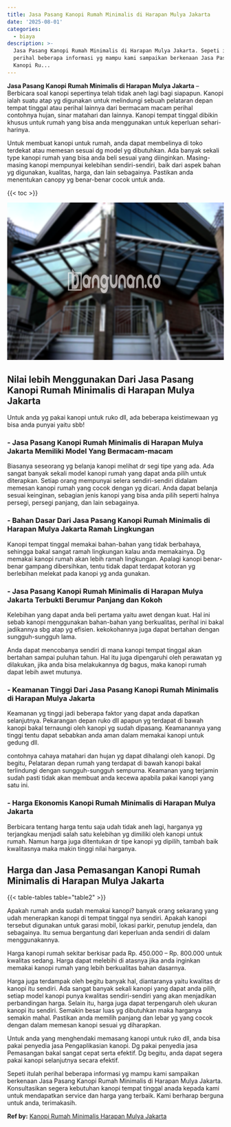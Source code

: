 ```yaml
---
title: Jasa Pasang Kanopi Rumah Minimalis di Harapan Mulya Jakarta
date: '2025-08-01'
categories:
  - biaya
description: >-
  Jasa Pasang Kanopi Rumah Minimalis di Harapan Mulya Jakarta. Sepeti itulah
  perihal beberapa informasi yg mampu kami sampaikan berkenaan Jasa Pasang
  Kanopi Ru...
---
```


**Jasa Pasang Kanopi Rumah Minimalis di Harapan Mulya Jakarta** – Berbicara soal kanopi sepertinya telah tidak aneh lagi bagi siapapun. Kanopi ialah suatu atap yg digunakan untuk melindungi sebuah pelataran depan tempat tinggal atau perihal lainnya dari bermacam macam perihal contohnya hujan, sinar matahari dan lainnya. Kanopi tempat tinggal dibikin khusus untuk rumah yang bisa anda menggunakan untuk keperluan sehari-harinya.

Untuk membuat kanopi untuk rumah, anda dapat membelinya di toko terdekat atau memesan sesuai dg model yg dibutuhkan. Ada banyak sekali type kanopi rumah yang bisa anda beli sesuai yang diinginkan. Masing-masing kanopi mempunyai kelebihan sendiri-sendiri, baik dari aspek bahan yg digunakan, kualitas, harga, dan lain sebagainya. Pastikan anda menentukan canopy yg benar-benar cocok untuk anda.

{{< toc >}}

![Jasa Pasang Kanopi Rumah Minimalis di Harapan Mulya Jakarta](/images/harga-kanopi-minimalis-14.png)

## Nilai lebih Menggunakan Dari Jasa Pasang Kanopi Rumah Minimalis di Harapan Mulya Jakarta

Untuk anda yg pakai kanopi untuk ruko dll, ada beberapa keistimewaan yg bisa anda punyai yaitu sbb!

### \- Jasa Pasang Kanopi Rumah Minimalis di Harapan Mulya Jakarta Memiliki Model Yang Bermacam-macam

Biasanya seseorang yg belanja kanopi melihat dr segi tipe yang ada. Ada sangat banyak sekali model kanopi rumah yang dapat anda pilih untuk diterapkan. Setiap orang mempunyai selera sendiri-sendiri didalam memesan kanopi rumah yang cocok dengan yg dicari. Anda dapat belanja sesuai keinginan, sebagian jenis kanopi yang bisa anda pilih seperti halnya persegi, persegi panjang, dan lain sebagainya.

### \- Bahan Dasar Dari Jasa Pasang Kanopi Rumah Minimalis di Harapan Mulya Jakarta Ramah Lingkungan

Kanopi tempat tinggal memakai bahan-bahan yang tidak berbahaya, sehingga bakal sangat ramah lingkungan kalau anda memakainya. Dg memakai kanopi rumah akan lebih ramah lingkungan. Apalagi kanopi benar-benar gampang dibersihkan, tentu tidak dapat terdapat kotoran yg berlebihan melekat pada kanopi yg anda gunakan.

### \- Jasa Pasang Kanopi Rumah Minimalis di Harapan Mulya Jakarta Terbukti Berumur Panjang dan Kokoh

Kelebihan yang dapat anda beli pertama yaitu awet dengan kuat. Hal ini sebab kanopi menggunakan bahan-bahan yang berkualitas, perihal ini bakal jadikannya sbg atap yg efisien. kekokohannya juga dapat bertahan dengan sungguh-sungguh lama.

Anda dapat mencobanya sendiri di mana kanopi tempat tinggal akan bertahan sampai puluhan tahun. Hal itu juga dipengaruhi oleh perawatan yg dilakukan, jika anda bisa melakukannya dg bagus, maka kanopi rumah dapat lebih awet mutunya.

### \- Keamanan Tinggi Dari Jasa Pasang Kanopi Rumah Minimalis di Harapan Mulya Jakarta

Keamanan yg tinggi jadi beberapa faktor yang dapat anda dapatkan selanjutnya. Pekarangan depan ruko dll apapun yg terdapat di bawah kanopi bakal ternaungi oleh kanopi yg sudah dipasang. Keamanannya yang tinggi tentu dapat sebabkan anda aman dalam memakai kanopi untuk gedung dll.

contohnya cahaya matahari dan hujan yg dapat dihalangi oleh kanopi. Dg begitu, Pelataran depan rumah yang terdapat di bawah kanopi bakal terlindungi dengan sungguh-sungguh sempurna. Keamanan yang terjamin sudah pasti tidak akan membuat anda kecewa apabila pakai kanopi yang satu ini.

### \- Harga Ekonomis Kanopi Rumah Minimalis di Harapan Mulya Jakarta

Berbicara tentang harga tentu saja udah tidak aneh lagi, harganya yg terjangkau menjadi salah satu kelebihan yg dimiliki oleh kanopi untuk rumah. Namun harga juga ditentukan dr tipe kanopi yg dipilih, tambah baik kwalitasnya maka makin tinggi nilai harganya.

## Harga dan Jasa Pemasangan Kanopi Rumah Minimalis di Harapan Mulya Jakarta

{{< table-tables table="table2" >}}

Apakah rumah anda sudah memakai kanopi? banyak orang sekarang yang udah menerapkan kanopi di tempat tinggal nya sendiri. Apakah kanopi tersebut digunakan untuk garasi mobil, lokasi parkir, penutup jendela, dan sebagainya. Itu semua bergantung dari keperluan anda sendiri di dalam menggunakannya.

Harga kanopi rumah sekitar berkisar pada Rp. 450.000 – Rp. 800.000 untuk kwalitas sedang. Harga dapat melebihi di atasnya jika anda inginkan memakai kanopi rumah yang lebih berkualitas bahan dasarnya.

Harga juga terdampak oleh begitu banyak hal, diantaranya yaitu kwalitas dr kanopi itu sendiri. Ada sangat banyak sekali kanopi yang dapat anda pilih, setiap model kanopi punya kwalitas sendiri-sendiri yang akan menjadikan perbandingan harga. Selain itu, harga juga dapat terpengaruh oleh ukuran kanopi itu sendiri. Semakin besar luas yg dibutuhkan maka harganya semakin mahal. Pastikan anda memilih panjang dan lebar yg yang cocok dengan dalam memesan kanopi sesuai yg diharapkan.

Untuk anda yang menghendaki memasang kanopi untuk ruko dll, anda bisa pakai penyedia jasa Pengaplikasian kanopi. Dg pakai penyedia jasa Pemasangan bakal sangat cepat serta efektif. Dg begitu, anda dapat segera pakai kanopi selanjutnya secara efektif.

Sepeti itulah perihal beberapa informasi yg mampu kami sampaikan berkenaan Jasa Pasang Kanopi Rumah Minimalis di Harapan Mulya Jakarta. Konsultasikan segera kebutuhan kanopi tempat tinggal anada kepada kami untuk mendapatkan service dan harga yang terbaik. Kami berharap berguna untuk anda, terimakasih.

**Ref by:**  [Kanopi Rumah Minimalis Harapan Mulya Jakarta](https://id.wikipedia.org/wiki/Kanopi)
